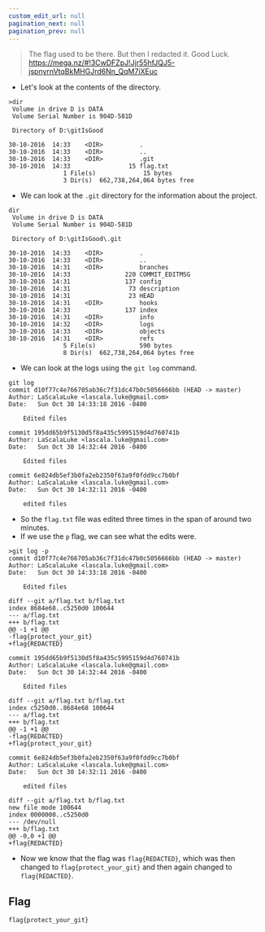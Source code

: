 ```yaml
---
custom_edit_url: null
pagination_next: null
pagination_prev: null
---
```


> The flag used to be there. But then I redacted it. Good Luck. https://mega.nz/#!3CwDFZpJ!Jjr55hfJQJ5-jspnyrnVtqBkMHGJrd6Nn_QqM7iXEuc
- Let's look at the contents of the directory.
```
>dir
 Volume in drive D is DATA
 Volume Serial Number is 904D-581D

 Directory of D:\gitIsGood

30-10-2016  14:33    <DIR>          .
30-10-2016  14:33    <DIR>          ..
30-10-2016  14:33    <DIR>          .git
30-10-2016  14:33                15 flag.txt
               1 File(s)             15 bytes
               3 Dir(s)  662,738,264,064 bytes free
```
- We can look at the `.git` directory for the information about the project.
```
dir
 Volume in drive D is DATA
 Volume Serial Number is 904D-581D

 Directory of D:\gitIsGood\.git

30-10-2016  14:33    <DIR>          .
30-10-2016  14:33    <DIR>          ..
30-10-2016  14:31    <DIR>          branches
30-10-2016  14:33               220 COMMIT_EDITMSG
30-10-2016  14:31               137 config
30-10-2016  14:31                73 description
30-10-2016  14:31                23 HEAD
30-10-2016  14:31    <DIR>          hooks
30-10-2016  14:33               137 index
30-10-2016  14:31    <DIR>          info
30-10-2016  14:32    <DIR>          logs
30-10-2016  14:33    <DIR>          objects
30-10-2016  14:31    <DIR>          refs
               5 File(s)            590 bytes
               8 Dir(s)  662,738,264,064 bytes free
```
- We can look at the logs using the `git log` command.
```
git log
commit d10f77c4e766705ab36c7f31dc47b0c5056666bb (HEAD -> master)
Author: LaScalaLuke <lascala.luke@gmail.com>
Date:   Sun Oct 30 14:33:18 2016 -0400

    Edited files

commit 195dd65b9f5130d5f8a435c5995159d4d760741b
Author: LaScalaLuke <lascala.luke@gmail.com>
Date:   Sun Oct 30 14:32:44 2016 -0400

    Edited files

commit 6e824db5ef3b0fa2eb2350f63a9f0fdd9cc7b0bf
Author: LaScalaLuke <lascala.luke@gmail.com>
Date:   Sun Oct 30 14:32:11 2016 -0400

    edited files
```
- So the `flag.txt` file was edited three times in the span of around two minutes.
- If we use the `p` flag, we can see what the edits were.
```
>git log -p
commit d10f77c4e766705ab36c7f31dc47b0c5056666bb (HEAD -> master)
Author: LaScalaLuke <lascala.luke@gmail.com>
Date:   Sun Oct 30 14:33:18 2016 -0400

    Edited files

diff --git a/flag.txt b/flag.txt
index 8684e68..c5250d0 100644
--- a/flag.txt
+++ b/flag.txt
@@ -1 +1 @@
-flag{protect_your_git}
+flag{REDACTED}

commit 195dd65b9f5130d5f8a435c5995159d4d760741b
Author: LaScalaLuke <lascala.luke@gmail.com>
Date:   Sun Oct 30 14:32:44 2016 -0400

    Edited files

diff --git a/flag.txt b/flag.txt
index c5250d0..8684e68 100644
--- a/flag.txt
+++ b/flag.txt
@@ -1 +1 @@
-flag{REDACTED}
+flag{protect_your_git}

commit 6e824db5ef3b0fa2eb2350f63a9f0fdd9cc7b0bf
Author: LaScalaLuke <lascala.luke@gmail.com>
Date:   Sun Oct 30 14:32:11 2016 -0400

    edited files

diff --git a/flag.txt b/flag.txt
new file mode 100644
index 0000000..c5250d0
--- /dev/null
+++ b/flag.txt
@@ -0,0 +1 @@
+flag{REDACTED}
```
- Now we know that the flag was `flag{REDACTED}`, which was then changed to `flag{protect_your_git}` and then again changed to `flag{REDACTED}`.
## Flag
```
flag{protect_your_git}
```
